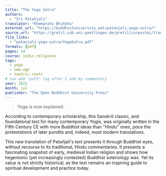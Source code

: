 ```yaml
---
title: "The Yoga Sūtra"
authors:
  - "Śrī Patañjali"
translator: "Khemarato Bhikkhu"
external_url: "https://buddhistuniversity.net/patanjali-yoga-sutra/"
source_url: "https://gretil.sub.uni-goettingen.de/gretil/corpustei/transformations/html/sa_pataJjali-yogasUtra-alt.htm"
file_links:
  - "patanjali-yoga-sutra/YogaSutra.pdf"
formats: [pdf]
pages: 14
course: indic-religions
tags:
  - yoga
  - new-age
  - tantric-roots
# can add "path" tag after I add my commentary
year: 2022
month: jul
publisher: "The Open Buddhist University Press"
---
```


> Yoga is now explained.

According to contemporary scholarship, this Sanskrit classic, and foundational text for many contemporary Yogis, was originally written in the Fifth Century CE with more Buddhist ideas than "Hindu" ones, *pace* the protestations of later pundits and, indeed, most modern translations.

This new translation of Patañjali's text presents it through Buddhist eyes, without recourse to its traditional, Hindu commentaries.
It presents a fascinating snapshot of early, medieval Indian religion and shows how hegemonic (yet increasingly contested) Buddhist soteriology was. Yet its value is not strictly historical, as the text remains an inspiring guide to spiritual development and practice today.
